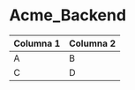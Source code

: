 # Acme_Backend
|Columna 1|Columna 2|
|--------|--------|
|    A    |    B    |
|    C    |    D    |
